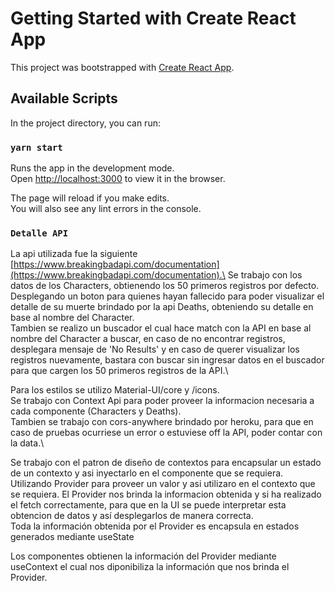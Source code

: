 # Getting Started with Create React App

This project was bootstrapped with [Create React App](https://github.com/facebook/create-react-app).

## Available Scripts

In the project directory, you can run:

### `yarn start`

Runs the app in the development mode.\
Open [http://localhost:3000](http://localhost:3000) to view it in the browser.

The page will reload if you make edits.\
You will also see any lint errors in the console.

### `Detalle API`

La api utilizada fue la siguiente [https://www.breakingbadapi.com/documentation](https://www.breakingbadapi.com/documentation).\
Se trabajo con los datos de los Characters, obtienendo los 50 primeros registros por defecto.\
Desplegando un boton para quienes hayan fallecido para poder visualizar el detalle de su muerte brindado por la api Deaths, obteniendo su detalle en base al nombre del Character.\
Tambien se realizo un buscador el cual hace match con la API en base al nombre del Character a buscar, en caso de no encontrar registros, desplegara mensaje de 'No Results' y en caso de querer visualizar los registros nuevamente, bastara con buscar sin ingresar datos en el buscador para que cargen los 50 primeros registros de la API.\

Para los estilos se utilizo Material-UI/core y /icons.\
Se trabajo con Context Api para poder proveer la informacion necesaria a cada componente (Characters y Deaths).\
Tambien se trabajo con cors-anywhere brindado por heroku, para que en caso de pruebas ocurriese un error o estuviese off la API, poder contar con la data.\

Se trabajo con el patron de diseño de contextos para encapsular un estado de un contexto y asi inyectarlo en el componente que se requiera. Utilizando Provider para proveer un valor y asi utilizaro en el contexto que se requiera. El Provider nos brinda la informacion obtenida y si ha realizado el fetch correctamente, para que en la UI se puede interpretar esta obtencion de datos y así desplegarlos de manera correcta.\
Toda la información obtenida por el Provider es encapsula en estados generados mediante useState

Los componentes obtienen la información del Provider mediante useContext el cual nos diponibiliza la información que nos brinda el Provider.
